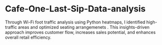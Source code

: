 # Cafe-One-Last-Sip-Data-analysis
Through Wi-Fi foot traffic analysis using Python heatmaps, I identified high-traffic areas and optimized seating arrangemenets . This insights-driven approach improves customer flow, increases sales potential, and enhances overall retail efficiency.
